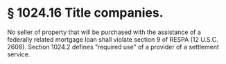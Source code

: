 # § 1024.16   Title companies.

No seller of property that will be purchased with the assistance of a federally related mortgage loan shall violate section 9 of RESPA (12 U.S.C. 2608). Section 1024.2 defines “required use” of a provider of a settlement service.




